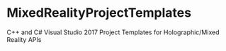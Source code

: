 # MixedRealityProjectTemplates
C++ and C# Visual Studio 2017 Project Templates for Holographic/Mixed Reality APIs

